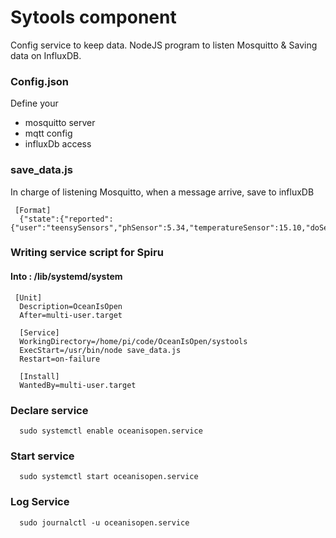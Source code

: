 # Sytools component 

Config service to keep data.
NodeJS program to listen Mosquitto & Saving data on InfluxDB.

### Config.json
Define your 
* mosquitto server 
* mqtt config
* influxDb access

### save_data.js

In charge of listening Mosquitto, when a message arrive, save to influxDB 

     [Format]
      {"state":{"reported":{"user":"teensySensors","phSensor":5.34,"temperatureSensor":15.10,"doSensor":9.25,"ecSensor":13.06,"tdsSensor":456.05,"orpSensor":237.30,"turbiditySensor":2.35}}}
      

### Writing service script for Spiru
#### Into : /lib/systemd/system 

     [Unit]
      Description=OceanIsOpen
      After=multi-user.target

      [Service]
      WorkingDirectory=/home/pi/code/OceanIsOpen/systools
      ExecStart=/usr/bin/node save_data.js
      Restart=on-failure

      [Install]
      WantedBy=multi-user.target

### Declare service  
      sudo systemctl enable oceanisopen.service  

### Start service  
      sudo systemctl start oceanisopen.service  

### Log Service
      sudo journalctl -u oceanisopen.service 

